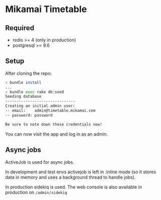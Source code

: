 # Mikamai Timetable

## Required

- redis >= 4 (only in production)
- postgresql >= 9.6

## Setup

After cloning the repo:

```bash
> bundle install
...
> bundle exec rake db:seed
Seeding database
-------------------------------
Creating an initial admin user:
-- email:    admin@timetable.mikamai.com
-- password: password

Be sure to note down these credentials now!
```

You can now visit the app and log in as an admin.

## Async jobs

ActiveJob is used for async jobs.

In development and test envs activejob is left in :inline mode (so it stores data in memory and uses a background thread to handle jobs).

In production sidekiq is used. The web console is also available in production on `/admin/sidekiq`

